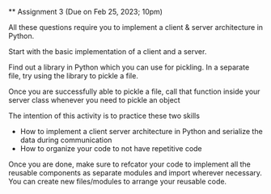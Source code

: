 ** Assignment 3 (Due on Feb 25, 2023; 10pm)

All these questions require you to implement a client & server architecture in Python.

Start with the basic implementation of a client and a server.

Find out a library in Python which you can use for pickling. In a separate file, try using the library to pickle a file.

Once you are successfully able to pickle a file, call that function inside your server class whenever you need to pickle an object

The intention of this activity is to practice these two skills
 - How to implement a client server architecture in Python and serialize the data during communication
 - How to organize your code to not have repetitive code

Once you are done, make sure to refcator your code to implement all the reusable components as separate modules and import wherever necessary. You can create new files/modules to 
arrange your reusable code.
